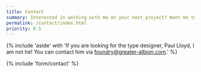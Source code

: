 ```yaml
---
title: Contact
summary: Interested in working with me on your next project? Want me to speak at your next event? Maybe you have a question you think I might be able to anwer. Either way, get in touch using the form below.
permalink: /contact/index.html
priority: 0.5
---
```

{% include 'aside' with 'If you are looking for the type designer, Paul Lloyd, I am not he! You can contact him via <foundry@greater-albion.com>.'
%}

{% include 'form/contact' %}
